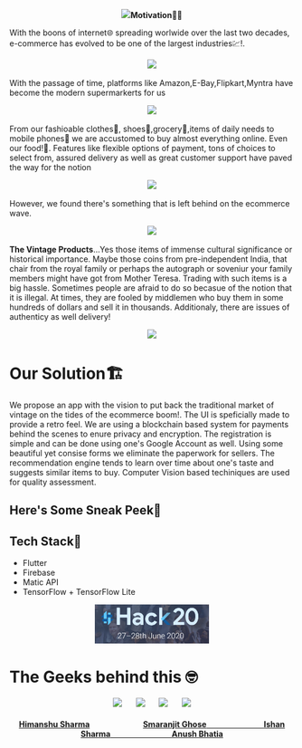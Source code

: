 <p align= "center"><img width=50% src="images/logo.png></p>
 
 

<h1 align= "left"><b>Motivation💭💭 </b></h1>

With the boons of internet🌐 spreading worlwide over the last two decades, e-commerce has evolved to be one of the largest industries💹!.
<p align= "center"><img width=50% src="https://media.giphy.com/media/xT0xePyGsKplOK5dHG/giphy.gif"></p>

With the passage of time, platforms like Amazon,E-Bay,Flipkart,Myntra have become the modern supermarkerts for us
<p align= "center"><img width=40% src="https://media.giphy.com/media/xUOwG4WLhybWSkuVeE/giphy.gif"></p>

From our fashioable clothes👗, shoes👟,grocery🥒,items of daily needs to mobile phones📱 we are accustomed to buy almost everything online. Even our food!🎂. Features like flexible options of payment, tons of choices to select from, assured delivery as well as great customer support have paved the way for the notion
<p align= "center"><img width=50% src="https://media.giphy.com/media/xT9DPwpZktmbABO97G/giphy.gif"></p>

However, we found there's something that is left behind on the ecommerce wave.
<p align= "center"><img width=40% src="https://media.giphy.com/media/2AN7gVc1Az7pmdnFc3/giphy.gif"></p>

__The Vintage Products__...Yes those items of immense cultural significance or historical importance. Maybe those coins from pre-independent India, that chair from the royal family or perhaps the autograph or soveniur your family members might have got from Mother Teresa. Trading with such items is a big hassle. Sometimes people are afraid to do so becasue of the notion that it is illegal. At times, they are fooled by middlemen who buy them in some hundreds of dollars and sell it in thousands. Additionaly, there are issues of authenticy as well delivery!

<p align= "center"><img width=40% src="https://media.giphy.com/media/ZEHaLUz9yCSWMwKbsi/giphy.gif"></p>

<h1 align= "left"><b>Our Solution🏗 </b></h1>

We propose an app with the vision to put back the traditional market of vintage on the tides of the ecommerce boom!. The UI is speficially made to provide a retro feel. We are using a blockchain based system for payments behind the scenes to enure privacy and encryption. The registration is simple and can be done using one's Google Account as well. Using some beautiful yet consise forms we eliminate the paperwork for sellers. The recommendation engine tends to learn over time about one's taste and suggests similar items to buy. Computer Vision based techiniques are used for quality assessment.

<h2 align= "left"><b>Here's Some Sneak Peek🧐</b></h2>


<h2 align= "left"><b>Tech Stack🧐</b></h2>

- Flutter
- Firebase
- Matic API
- TensorFlow + TensorFlow Lite

<p align= "center"><img width=40% src="images/hack20.png"></p>


<h1 align= "left"><b>The Geeks behind this 🤓</b></h1>

<p align="center">
<img width=20% src="https://avatars2.githubusercontent.com/u/44980497?v=4">&ensp;&ensp;&ensp;
<img width=20% src="https://avatars2.githubusercontent.com/u/46641503?v=4">&ensp;&ensp;&ensp;
<img width=20% src="https://avatars3.githubusercontent.com/u/54989142?v=4">&ensp;&ensp;&ensp;
<img width=20% src="https://avatars3.githubusercontent.com/u/40017559?v=4">
</p>

<h4 align="center">
<a href="https://github.com/himanshusharma89">
<b>Himanshu Sharma</b></a>&ensp;&ensp;&ensp;&ensp;&ensp;&ensp;&ensp;&ensp;&ensp;&ensp;&ensp;&ensp;&ensp;
<a href="https://github.com/smaranjitghose">
<b>Smaranjit Ghose</b>&ensp;&ensp;&ensp;&ensp;&ensp;&ensp;&ensp;&ensp;&ensp;&ensp;&ensp;&ensp;&ensp;&ensp;
<a href="https://github.com/ishandeveloper">
<b>Ishan  Sharma</b>&ensp;&ensp;&ensp;&ensp;&ensp;&ensp;&ensp;&ensp;&ensp;&ensp;&ensp;&ensp;&ensp;&ensp;&ensp;
<a href="https://github.com/anushbhatia">
<b>Anush Bhatia</b></h4>
 

